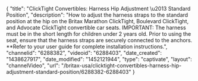 {
    "title": "ClickTight Convertibles: Harness Hip Adjustment \u2013 Standard Position",
    "description": "How to adjust the harness straps to the standard position at the hip on the Britax Marathon ClickTight, Boulevard ClickTight, and Advocate ClickTight convertible car seats. IMPORTANT: The harness must be in the short length for children under 2 years old. Prior to using the seat, ensure that the harness straps are securely connected to the anchors. **Refer to your user guide for complete installation instructions.",
    "channelid": "6288382",
    "videoid": "6288403",
    "date_created": "1438627917",
    "date_modified": "1452121944",
    "type": "captivate",
    "layout": "channelVideo",
    "url": "\/britax-usa\/clicktight-convertibles-harness-hip-adjustment-standard-position\/6288382-6288403"
}